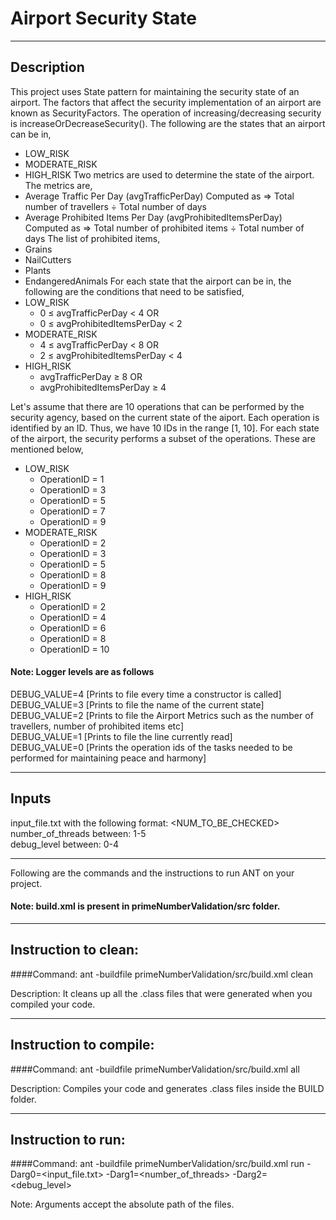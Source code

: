# Airport Security State

-----------------------------------------------------------------------
## Description
This project uses State pattern for maintaining the security state of an airport.
The factors that affect the security implementation of an airport are known as SecurityFactors.
The operation of increasing/decreasing security is increaseOrDecreaseSecurity().
The following are the states that an airport can be in,
- LOW_RISK
- MODERATE_RISK
- HIGH_RISK
Two metrics are used to determine the state of the airport. The metrics are,
- Average Traffic Per Day (avgTrafficPerDay)
Computed as ⇒ Total number of travellers ÷ Total number of days
- Average Prohibited Items Per Day (avgProhibitedItemsPerDay)
Computed as ⇒ Total number of prohibited items ÷ Total number of days
The list of prohibited items,
- Grains
- NailCutters
- Plants
- EndangeredAnimals
For each state that the airport can be in, the following are the conditions that need to be satisfied,
- LOW_RISK
  - 0 ≤ avgTrafficPerDay < 4 OR
  - 0 ≤ avgProhibitedItemsPerDay < 2
- MODERATE_RISK
  - 4 ≤ avgTrafficPerDay < 8 OR
  - 2 ≤ avgProhibitedItemsPerDay < 4
- HIGH_RISK
  - avgTrafficPerDay ≥ 8 OR
  - avgProhibitedItemsPerDay ≥ 4

Let's assume that there are 10 operations that can be performed by the security agency, based on the current state of the aiport. Each operation is identified by an ID. Thus, we have 10 IDs in the range [1, 10]. For each state of the airport, the security performs a subset of the operations. These are mentioned below,

- LOW_RISK
  - OperationID = 1
  - OperationID = 3
  - OperationID = 5
  - OperationID = 7
  - OperationID = 9
- MODERATE_RISK
  - OperationID = 2
  - OperationID = 3
  - OperationID = 5
  - OperationID = 8
  - OperationID = 9
- HIGH_RISK
  - OperationID = 2
  - OperationID = 4
  - OperationID = 6
  - OperationID = 8
  - OperationID = 10

#### Note: Logger levels are as follows
DEBUG_VALUE=4 [Prints to file every time a constructor is called]<br/>
DEBUG_VALUE=3 [Prints to file the name of the current state]<br/>
DEBUG_VALUE=2 [Prints to file the Airport Metrics such as the number of travellers, number of prohibited items etc]<br/>
DEBUG_VALUE=1 [Prints to file the line currently read]<br/>
DEBUG_VALUE=0 [Prints the operation ids of the tasks needed to be performed for maintaining peace and harmony]<br/>

-----------------------------------------------------------------------
## Inputs
input_file.txt with the following format: <NUM_TO_BE_CHECKED><br/>
number_of_threads between: 1-5<br/>
debug_level between: 0-4

-----------------------------------------------------------------------
Following are the commands and the instructions to run ANT on your project.
#### Note: build.xml is present in primeNumberValidation/src folder.

-----------------------------------------------------------------------
## Instruction to clean:

####Command: ant -buildfile primeNumberValidation/src/build.xml clean

Description: It cleans up all the .class files that were generated when you
compiled your code.

-----------------------------------------------------------------------
## Instruction to compile:

####Command: ant -buildfile primeNumberValidation/src/build.xml all

Description: Compiles your code and generates .class files inside the BUILD folder.

-----------------------------------------------------------------------
## Instruction to run:

####Command: ant -buildfile primeNumberValidation/src/build.xml run -Darg0=<input_file.txt> -Darg1=<number_of_threads> -Darg2=<debug_level>

Note: Arguments accept the absolute path of the files.